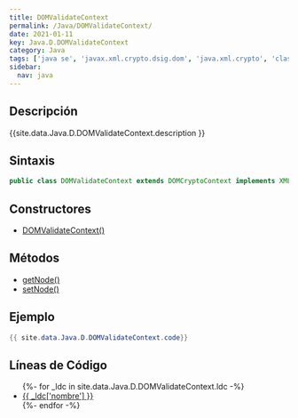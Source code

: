 ```yaml
---
title: DOMValidateContext
permalink: /Java/DOMValidateContext/
date: 2021-01-11
key: Java.D.DOMValidateContext
category: Java
tags: ['java se', 'javax.xml.crypto.dsig.dom', 'java.xml.crypto', 'clase java', 'Java 1.6']
sidebar: 
  nav: java
---
```


## Descripción
{{site.data.Java.D.DOMValidateContext.description }}

## Sintaxis
~~~java
public class DOMValidateContext extends DOMCryptoContext implements XMLValidateContext
~~~

## Constructores
* [DOMValidateContext()](/Java/DOMValidateContext/DOMValidateContext/)

## Métodos
* [getNode()](/Java/DOMValidateContext/getNode/)
* [setNode()](/Java/DOMValidateContext/setNode/)

## Ejemplo
~~~java
{{ site.data.Java.D.DOMValidateContext.code}}
~~~

## Líneas de Código
<ul>
{%- for _ldc in site.data.Java.D.DOMValidateContext.ldc -%}
   <li>
       <a href="{{_ldc['url'] }}">{{ _ldc['nombre'] }}</a>
   </li>
{%- endfor -%}
</ul>
